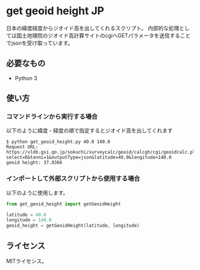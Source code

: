 # get geoid height JP
日本の緯度経度からジオイド高を出してくれるスクリプト。
内部的な処理としては国土地理院のジオイド高計算サイトのcgiへGETパラメータを送信することでjsonを受け取っています。

## 必要なもの
- Python 3

## 使い方

### コマンドラインから実行する場合
以下のように緯度・経度の順で指定するとジオイド高を出してくれます

```get_geoid_commandline
$ python get_geoid_height.py 40.0 140.0
Request URL: https://vldb.gsi.go.jp/sokuchi/surveycalc/geoid/calcgh/cgi/geoidcalc.pl?select=0&tanni=1&outputType=json&latitude=40.0&longitude=140.0
geoid height: 37.8366
```

### インポートして外部スクリプトから使用する場合
以下のように使用します。

```get_geoid_import_sample.py
from get_geoid_height import getGeoidHeight

latitude = 40.0
longitude = 140.0
geoid_height = getGeoidHeight(latitude, longitude)

```

## ライセンス
MITライセンス。